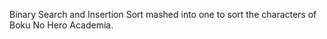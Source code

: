 Binary Search and Insertion Sort mashed into one to sort the characters of Boku No Hero Academia.  
